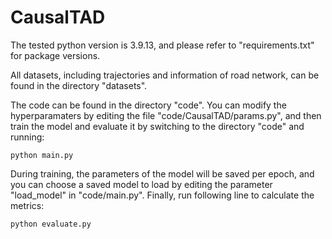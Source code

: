 # CausalTAD

The tested python version is 3.9.13, and please refer to "requirements.txt" for package versions.

All datasets, including trajectories and information of road network, can be found in the directory "datasets".

The code can be found in the directory "code". You can modify the hyperparamaters by editing the file "code/CausalTAD/params.py", and then train the model and evaluate it by switching to the directory "code" and running:
~~~
python main.py
~~~
During training, the parameters of the model will be saved per epoch, and you can choose a saved model to load by editing the parameter "load_model" in "code/main.py". Finally, run following line to calculate the metrics:
~~~
python evaluate.py
~~~
